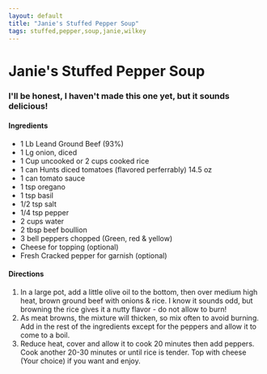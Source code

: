 ```yaml
---
layout: default
title: "Janie's Stuffed Pepper Soup"
tags: stuffed,pepper,soup,janie,wilkey
---
```

# Janie's Stuffed Pepper Soup

### I'll be honest, I haven't made this one yet, but it sounds delicious!

#### Ingredients
- 1 Lb Leand Ground Beef (93%)
- 1 Lg onion, diced
- 1 Cup uncooked or 2 cups cooked rice
- 1 can Hunts diced tomatoes (flavored perferrably) 14.5 oz
- 1 can tomato sauce
- 1 tsp oregano
- 1 tsp basil
- 1/2 tsp salt
- 1/4 tsp pepper
- 2 cups water
- 2 tbsp beef boullion
- 3 bell peppers chopped (Green, red & yellow)
- Cheese for topping (optional)
- Fresh Cracked pepper for garnish (optional)

#### Directions
1. In a large pot, add a little olive oil to the bottom, then over medium high heat, brown ground beef with onions & rice. I know it sounds odd, but browning the rice gives it a nutty flavor - do not allow to burn!
2. As meat browns, the mixture will thicken, so mix often to avoid burning. Add in the rest of the ingredients except for the peppers and allow it to come to a boil.
3. Reduce heat, cover and allow it to cook 20 minutes then add peppers. Cook another 20-30 minutes or until rice is tender. Top with cheese (Your choice) if you want and enjoy.
